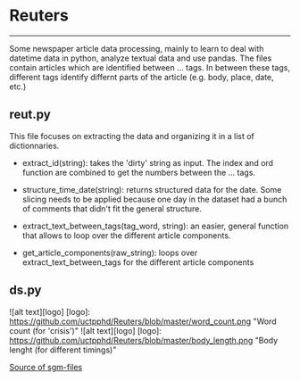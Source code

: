 # Reuters
- - - 

Some newspaper article data processing, mainly to learn to deal with datetime data in python, analyze textual data and use pandas. The files contain articles which are identified between <REUTERS>...</REUTERS> tags. In between these tags, different tags identify differnt parts of the article (e.g. body, place, date, etc.)

## reut.py


This file focuses on extracting the data and organizing it in a list of dictionnaries.
* extract_id(string): takes the 'dirty' string as input. The index and ord function are combined to get the numbers between the <NEWID>...</NEWID> tags.

* structure_time_date(string): returns structured data for the date. Some slicing needs to be applied because one day in the dataset had a bunch of comments that didn't fit the general structure.

* extract_text_between_tags(tag_word, string): an easier, general function that allows to loop over the different article components.

* get_article_components(raw_string): loops over extract_text_between_tags for the different article components

## ds.py

![alt text][logo]
[logo]: https://github.com/uctpphd/Reuters/blob/master/word_count.png "Word count (for 'crisis')"
![alt text][logo]
[logo]: https://github.com/uctpphd/Reuters/blob/master/body_length.png "Body lenght (for different timings)"


[Source of sgm-files](http://www.daviddlewis.com/resources/testcollections/reuters21578/)
